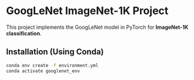 # GoogLeNet ImageNet-1K Project

This project implements the GoogLeNet model in PyTorch for **ImageNet-1K classification**.

## Installation (Using Conda)
```bash
conda env create -f environment.yml
conda activate googlenet_env
